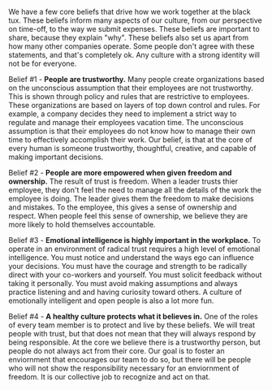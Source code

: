 We have a few core beliefs that drive how we work together at the black tux. These beliefs inform many aspects of our culture, from our perspective on time-off, to the way we submit expenses. These beliefs are important to share, because they explain "why". These beliefs also set us apart from how many other companies operate. Some people don't agree with these statements, and that's completely ok. Any culture with a strong identity will not be for everyone.

Belief #1 - **People are trustworthy.** Many people create organizations based on the unconscious assumption that their employees are not trustworthy. This is shown through policy and rules that are restrictive to employees. These organizations are based on layers of top down control and rules. For example, a company decides they need to implement a strict way to regulate and manage their employees vacation time. The unconscious assumption is that their employees do not know how to manage their own time to effectively accomplish their work. Our belief, is that at the core of every human is someone trustworthy, thoughtful, creative, and capable of making important decisions.

Belief #2 - **People are more empowered when given freedom and ownership.** The result of trust is freedom. When a leader trusts thier employee, they don't feel the need to manage all the details of the work the employee is doing. The leader gives them the freedom to make decisions and mistakes. To the employee, this gives a sense of ownership and respect. When people feel this sense of ownership, we believe they are more likely to hold themselves accountable.

Belief #3 - **Emotional intelligence is highly important in the workplace.** To operate in an environment of radical trust requires a high level of emotional intelligence. You must notice and understand the ways ego can influence your decisions. You must have the courage and strength to be radically direct with your co-workers and yourself. You must solicit feedback without taking it personally. You must avoid making assumptions and always practice listening and and having curiosity toward others. A culture of emotionally intelligent and open people is also a lot more fun.

Belief #4 - **A healthy culture protects what it believes in.** One of the roles of every team member is to protect and live by these beliefs. We will treat people with trust, but that does not mean that they will always respond by being responsible. At the core we believe there is a trustworthy person, but people do not always act from their core. Our goal is to foster an enviornment that encourages our team to do so, but there will be people who will not show the responsibility necessary for an enviornment of freedom. It is our collective job to recognize and act on that.
